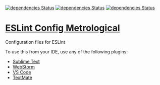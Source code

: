 [![dependencies Status](https://david-dm.org/metrological/eslint-config-metrological/status.svg?style=flat-square)](https://david-dm.org/metrological/eslint-config-metrological)
[![dependencies Status](https://david-dm.org/metrological/eslint-config-metrological/peer-status.svg?style=flat-square)](https://david-dm.org/metrological/eslint-config-metrological)
[![dependencies Status](https://david-dm.org/metrological/eslint-config-metrological/optional-status.svg?style=flat-square)](https://david-dm.org/metrological/eslint-config-metrological)

# [ESLint Config Metrological](https://git.io/eslint-config-metrological "ESLint Config Metrological")
Configuration files for ESLint

To use this from your IDE, use any of the following plugins:
- [Sublime Text](https://packagecontrol.io/packages/ESLint "Sublime Text")
- [WebStorm](https://www.jetbrains.com/help/webstorm/2016.2/eslint.html "WebStorm")
- [VS Code](https://marketplace.visualstudio.com/items?itemName=dbaeumer.vscode-eslint "VS Code")
- [TextMate](https://github.com/natesilva/javascript-eslint.tmbundle "TextMate")
